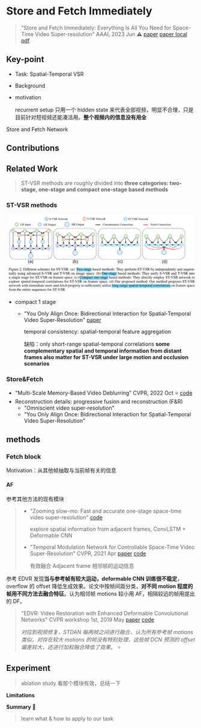 # Store and Fetch Immediately

> "Store and Fetch Immediately: Everything Is All You Need for Space-Time Video Super-resolution" AAAI, 2023 Jun :warning:
> [paper](https://ojs.aaai.org/index.php/AAAI/article/view/25165)
> [paper local pdf](./2023_06_AAAI_Store-and-Fetch-Immediately--Everything-Is-All-You-Need-for-Space-Time-Video-Super-resolution.pdf)

## **Key-point**

- Task: Spatial-Temporal VSR
- Background

- motivation

  recurrent setup 只用一个 hidden state 来代表全部视频，明显不合理，只是目前针对短视频还能凑活用。**整个视频内的信息没有用全**

Store and Fetch Network





## **Contributions**



## **Related Work**

> ST-VSR methods are roughly divided into **three categories: two-stage, one-stage and compact one-stage based methods**

### ST-VSR methods

![image-20231001115044303](.\docs\2023_06_AAAI_Store-and-Fetch-Immediately--Everything-Is-All-You-Need-for-Space-Time-Video-Super-resolution_Note\image-20231001115044303.png)

- compact 1 stage

  - "You Only Align Once: Bidirectional Interaction for Spatial-Temporal Video Super-Resolution"
    [paper](https://arxiv.org/abs/2207.06345)

    temporal consistency:  spatial-temporal feature aggregation

    缺陷：only short-range spatial-temporal correlations
    **some complementary spatial and temporal information from distant frames also matter for ST-VSR under large motion and occlusion scenarios**



### Store&Fetch

- "Multi-Scale Memory-Based Video Deblurring" CVPR, 2022 Oct :star:
  [code](https://github.com/jibo27/MemDeblur)
- Reconstruction details: progressive fusion and reconstruction (F&R)
  - "Omniscient video super-resolution"
  - "You Only Align Once: Bidirectional Interaction for Spatial-Temporal Video Super-Resolution"




## **methods**

### Fetch block

Motivation：从其他帧抽取与当前帧有关的信息

#### AF

参考其他方法的现有模块

> - "Zooming slow-mo: Fast and accurate one-stage space-time video super-resolution"
>   [code](https://github.com/Mukosame/Zooming-Slow-Mo-CVPR-2020)
>
>   explore spatial information from adjacent frames, ConvLSTM + Deformable CNN
>
> - "Temporal Modulation Network for Controllable Space-Time Video Super-Resolution" CVPR, 2021 Apr
>   [paper](https://arxiv.org/pdf/2104.10642.pdf) [code](https://github.com/CS-GangXu/TMNet)
>
>   有效融合 Adjacent frame 相邻帧的运动信息

参考 EDVR 发现**当与参考帧有较大运动，deformable CNN 训练很不稳定**，overflow 的 offset 降低生成效果。论文中按帧间距分类，**对不同 motion 程度的帧用不同方法去融合特征**。认为相邻帧 motions 较小用 AF，相隔较远的帧用提出的 DF。

> "EDVR: Video Restoration with Enhanced Deformable Convolutional Networks" CVPR workshop 1st, 2019 May
> [paper](https://arxiv.org/abs/1905.02716) [code](https://github.com/xinntao/EDVR)
>
> *对应到视频修复，STDAN 每两帧之间进行融合，认为所有参考帧 motions 类似，对存在较大 motions 的帧没有特别处理，这些帧 DCN 预测的 offset 偏差较大，还进行加权融合降低了效果*。 :star:









## **Experiment**

> ablation study 看那个模块有效，总结一下

**Limitations**

**Summary :star2:**

> learn what & how to apply to our task